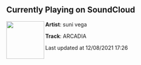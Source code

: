 ## Currently Playing on SoundCloud

[<img align="left" width="100" src="https://i1.sndcdn.com/artworks-lJqq3D5G47q9NCrR-D6AAOg-t500x500.jpg">](https://soundcloud.com/sunivega/arcadia?in=sunivega/sets/suni-vega)

**Artist**: suni vega 

**Track**: ARCADIA

Last updated at 12/08/2021 17:26
